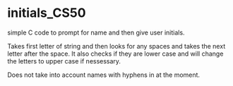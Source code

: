 # initials_CS50
simple C code to prompt for name and then give user initials.

Takes first letter of string and then looks for any spaces and takes the next letter after the space. It also checks if they are lower case and will change the letters to upper case if nessessary. 

Does not take into account names with hyphens in at the moment. 
